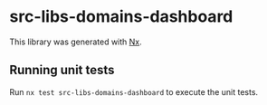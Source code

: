 # src-libs-domains-dashboard

This library was generated with [Nx](https://nx.dev).

## Running unit tests

Run `nx test src-libs-domains-dashboard` to execute the unit tests.
